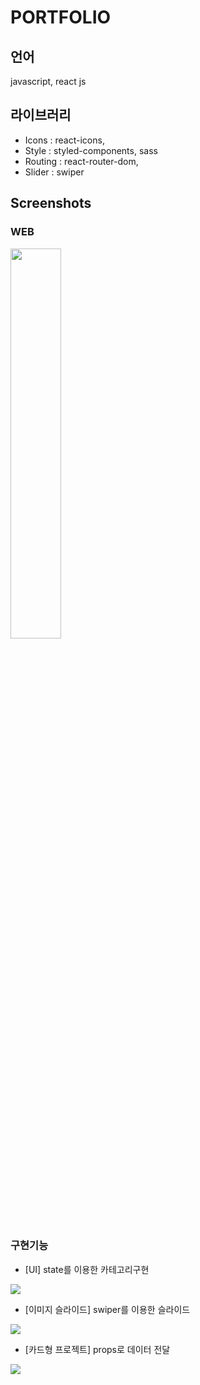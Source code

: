 # PORTFOLIO

## 언어

javascript, react js

## 라이브러리

- Icons : react-icons,
- Style : styled-components, sass
- Routing : react-router-dom,
- Slider : swiper

## Screenshots

### WEB

<img src="https://velog.velcdn.com/images/miogy/post/ed7a2893-437c-4182-8ca7-51237c6538eb/image.png" width="40%"> 

### 구현기능

- [UI] state를 이용한 카테고리구현 

![](https://user-images.githubusercontent.com/99234582/200175252-c82f050c-836c-4eb4-b085-111ce892d365.gif)

- [이미지 슬라이드] swiper를 이용한 슬라이드

![](https://user-images.githubusercontent.com/99234582/200175801-6f1c278a-1795-4afd-aa66-8151f0edda97.gif)

- [카드형 프로젝트] props로 데이터 전달 

![](https://velog.velcdn.com/images/miogy/post/545e1c97-8dde-4e34-a270-1d5c9a1ea554/image.gif)

